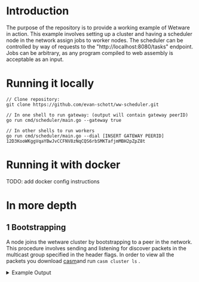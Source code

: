 # Introduction
The purpose of the repository is to provide a working example of Wetware in action. This example involves setting up a cluster and having a scheduler node in the network assign jobs to worker nodes. The scheduler can be controlled by way of requests to the "http://localhost:8080/tasks" endpoint. Jobs can be arbitrary, as any program compiled to web assembly is acceptable as an input. 

# Running it locally
```
// Clone repository:
git clone https://github.com/evan-schott/ww-scheduler.git

// In one shell to run gateway: (output will contain gateway peerID)
go run cmd/scheduler/main.go --gateway true

// In other shells to run workers
go run cmd/scheduler/main.go --dial [INSERT GATEWAY PEERID] 12D3KooWKggVqaYBwJvCCFNV8zNqCQS6rbSMKTafjmMBH2pZpZ8t
```
# Running it with docker
TODO: add docker config instructions

# In more depth
## 1 Bootstrapping 
A node joins the wetware cluster by bootstrapping to a peer in the network. This procedure involves sending and listening for discover packets in the multicast group specified in the header flags. In order to view all the packets you download [casm](https://github.com/wetware/casm)and run `casm cluster ls` . 
<details><summary>Example Output</summary>
```
[0000] Got multicast packet (171 byte)
  type:      survey
  namespace: ww
  size:      171 bytes
  peer:      12D3KooWKggVqaYBwJvCCFNV8zNqCQS6rbSMKTafjmMBH2pZpZ8t  
  distance:   255

[0000] Got multicast packet (217 byte)
  type:      response
  namespace: ww
  size:      217 bytes
  peer:      12D3KooWQdc1sHWeBqbWuCPZEG5gjLy4tWrc8ppKYTRAMq4upeTP

[0006] Got multicast packet (171 byte)
  type:      survey
  namespace: ww
  size:      171 bytes
  peer:      12D3KooWQdc1sHWeBqbWuCPZEG5gjLy4tWrc8ppKYTRAMq4upeTP  
  distance:   255

[0006] Got multicast packet (217 byte)
  type:      response
  namespace: ww
  size:      217 bytes
  peer:      12D3KooWKggVqaYBwJvCCFNV8zNqCQS6rbSMKTafjmMBH2pZpZ8t

[0009] Got multicast packet (171 byte)
  type:      survey
  namespace: ww
  size:      171 bytes
  peer:      12D3KooWKggVqaYBwJvCCFNV8zNqCQS6rbSMKTafjmMBH2pZpZ8t  
  distance:   255

[0009] Got multicast packet (217 byte)
  type:      response
  namespace: ww
  size:      217 bytes
  peer:      12D3KooWQdc1sHWeBqbWuCPZEG5gjLy4tWrc8ppKYTRAMq4upeTP
```

</details>


## 2. Capabilities
Capabilities are fundamental to the access control model of Wetware. A process must own a capability from another process in order to call RPCs. Capabilities can be broadcasted  as demonstrated with:
```go
// Create synchronous channel server on Gateway server and export it
// Now any node on network can send to our channel server by using the channel capability
ch := csp.NewChan(&csp.SyncChan{})
defer ch.Close(c.Context)
n.Vat.Export(chanCap, chanProvider{ch})
```
Capabilities can also be sent privately by way of transmission through a channel.
```go
// Setup of the worker capability. Start a worker server, and derive a client from it.
server := worker.WorkerServer{}

// Block until we're able to send our worker capability to the
// gateway server. This is where the load-balancing happens.
// We are competing with other Send()s, and the gateway will
// pick one of the senders at random each time it handles an
// HTTP request.
e := capnp.Client(worker.Worker_ServerToClient(server))
err = ch.Send(context.Background(), csp.Client(e))
```

## 3. Channel Server
The channel server is a fundamental primitive for interprocess communication (IPC). Here are the primary differences between using PubSub and using channels for IPC:

| Property | Channel | PubSub 
| ------------- |:-------------:|:-----:| 
| Reliability | Every object sent to the channel server will be held onto until it is received.  | Packets will be dropped once buffer capacity is hit. | 
| Ordering | If a receive request arrives at the channel server before another receive request, then it will return a value from a send request that arrived to the channel before the send request value returned to the later receive request | No ordering guarantees. |
| Synchrony | A call to send an object to the channel server will block until the value is successfully received. Likewise a call to receive an object from the channel will block until an object is available. | No synchrony guarantees. |
| Medium | Uses unicast | Uses multicast |

## 4. Layering (Libp2p, Cap'n Proto, Casm, Wetware)
Libp2p: (Networking stack)
- "Host" abstraction to represent node in network. 
- "Connections" abstraction of transport layer link between two peers that can support multiple "Streams" on top of them to represent different communication topics.

Cap'n Proto: (RPC protocol)
- "Capabilities" abstraction to represent permission for making calls on remote objects.
- Architecture for configuring dynamic configuration of capabilities between hosts.
- Efficient serialization scheme
- Promise pipelining 

Casm: (Low level cluster primitives)
- Merger between Cap'n Proto and Libp2p layers to allow for capabilities sharing on cluster of Libp2p Hosts. 
- Bootstrap protocol for joining cluster to peers on cluster and forming cluster.

Wetware: (Cluster middleware)
- Higher level primitives for IPC (PubSub and Channels), shared memory (Anchors), processes, and querying information about cluster state. 


## 5. WASM 
In this example, the "tasks" that can be scheduled on worker nodes take the form of hash puzzles. But really any .wasm file can be used as a task. The directions below outline how the tasks are compiled, and then how to make requests to the cluster to execute the tasks. 
```
// To compile hash.go into a .wasm representation
tinygo build -o wasm/hash.wasm -target=wasi hash.go

// To schedule a difficulty 3 hash puzzle with seed "0", that will start 1 second after it is received, and repeat every 2 seconds for 3 iterations.
curl -X POST -H "Content-Type: multipart/form-data" \
     -F "id=task1" \
     -F "description=Hash puzzle" \
     -F "complete=0" \
     -F "duration=5" \
     -F "start=1" \
     -F "delay=2" \
     -F "repeats=3" \
     -F "wasm=@hash.wasm" \
     -F "input=0" \
     -F "difficulty=3" \
     http://localhost:8080/tasks

// To see the current state of jobs, and their progress towards completion
curl -X GET http://localhost:8080/tasks
```

# In action
- Link to video
TODO: create video

